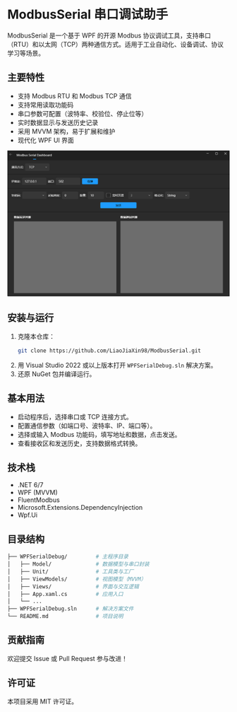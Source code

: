 # ModbusSerial 串口调试助手

ModbusSerial 是一个基于 WPF 的开源 Modbus 协议调试工具，支持串口（RTU）和以太网（TCP）两种通信方式。适用于工业自动化、设备调试、协议学习等场景。

## 主要特性
- 支持 Modbus RTU 和 Modbus TCP 通信
- 支持常用读取功能码
- 串口参数可配置（波特率、校验位、停止位等）
- 实时数据显示与发送历史记录
- 采用 MVVM 架构，易于扩展和维护
- 现代化 WPF UI 界面

![图片](assets/main.png )

## 安装与运行
1. 克隆本仓库：
   ```bash
   git clone https://github.com/LiaoJiaXin98/ModbusSerial.git
   ```
2. 用 Visual Studio 2022 或以上版本打开 `WPFSerialDebug.sln` 解决方案。
3. 还原 NuGet 包并编译运行。

## 基本用法
- 启动程序后，选择串口或 TCP 连接方式。
- 配置通信参数（如端口号、波特率、IP、端口等）。
- 选择或输入 Modbus 功能码，填写地址和数据，点击发送。
- 查看接收区和发送历史，支持数据格式转换。

## 技术栈
- .NET 6/7
- WPF (MVVM)
- FluentModbus
- Microsoft.Extensions.DependencyInjection
- Wpf.Ui

## 目录结构
```bash
├── WPFSerialDebug/         # 主程序目录
│   ├── Model/              # 数据模型与串口封装
│   ├── Unit/               # 工具类与工厂
│   ├── ViewModels/         # 视图模型（MVVM）
│   ├── Views/              # 界面与交互逻辑
│   ├── App.xaml.cs         # 应用入口
│   └── ...
├── WPFSerialDebug.sln      # 解决方案文件
└── README.md               # 项目说明
```

## 贡献指南
欢迎提交 Issue 或 Pull Request 参与改进！

## 许可证
本项目采用 MIT 许可证。
